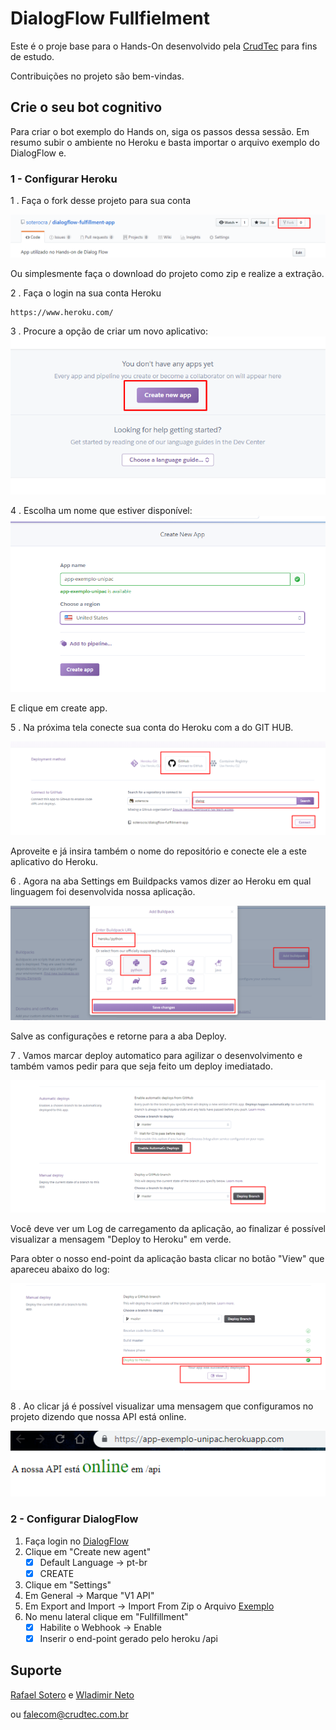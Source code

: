 # DialogFlow Fullfielment

Este é o proje base para o Hands-On desenvolvido pela [CrudTec](https://crudtec.com.br) para fins de estudo.

Contribuições no projeto são bem-vindas.



## Crie o seu bot cognitivo

Para criar o bot exemplo do Hands on, siga os passos dessa sessão. Em resumo subir o ambiente no Heroku e basta importar o arquivo exemplo do DialogFlow e.

### 1 - Configurar Heroku

1 . Faça o fork desse projeto para sua conta

![](img/fork.png)
 
Ou simplesmente faça o download do projeto como zip e realize a extração.

2 . Faça o login na sua conta Heroku
```angular2html
https://www.heroku.com/
```

3 . Procure a opção de criar um novo aplicativo:
![](img/create_new_app.png)

4 . Escolha um nome que estiver disponível:
![](img/name_app.png)
 
E clique em create app.
 
5 . Na próxima tela conecte sua conta do Heroku com a do GIT HUB.

![](img/connect.png)

Aproveite e já insira também o nome do repositório e conecte ele a este aplicativo do Heroku.

6 . Agora na aba Settings em Buildpacks vamos dizer ao Heroku em qual linguagem foi desenvolvida nossa aplicação.

![](img/buildpack.png)

Salve as configurações e retorne para a aba Deploy.

7 . Vamos marcar deploy automatico para agilizar o desenvolvimento e também vamos pedir para que seja feito um deploy imediatado.

![](img/deploy.png)


Você deve ver um Log de carregamento da aplicação, ao finalizar é possível visualizar a mensagem "Deploy to Heroku" em verde.

Para obter o nosso end-point da aplicação basta clicar no botão "View" que apareceu abaixo do log:

![](img/deployed.png)

8 . Ao clicar já é possível visualizar uma mensagem que configuramos no projeto dizendo que nossa API está online.

![](img/online.png)


### 2 - Configurar DialogFlow

1. Faça login no [DialogFlow](https://console.dialogflow.com/api-client/#/login)
2. Clique em "Create new agent"
   - [x] Default Language -> pt-br
   - [x] CREATE
3. Clique em "Settings"
4. Em General -> Marque "V1 API"
5. Em Export and Import -> Import From Zip o Arquivo [Exemplo](https://github.com/soterocra/dialogflow-fulfillment-app/blob/master/DialogFlow-Cognition/Presentation_CrudTec.zip)
6. No menu lateral clique em "Fullfillment"
   - [x] Habilite o Webhook -> Enable
   - [x] Inserir o end-point gerado pelo heroku /api

## Suporte

[Rafael Sotero](https://github.com/soterocra) e [Wladimir Neto](https://github.com/wladneto)

ou  falecom@crudtec.com.br
